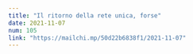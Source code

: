 ```yaml
---
title: "Il ritorno della rete unica, forse"
date: 2021-11-07
num: 105
link: "https://mailchi.mp/50d22b6838f1/2021-11-07"
---
```

